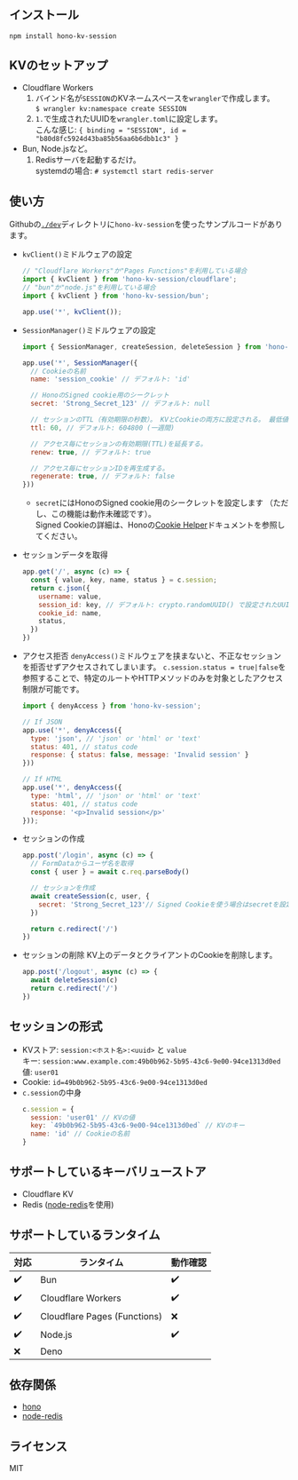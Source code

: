 ## インストール
```
npm install hono-kv-session
```

## KVのセットアップ
- Cloudflare Workers
  1. バインド名が`SESSION`のKVネームスペースを`wrangler`で作成します。  
     `$ wrangler kv:namespace create SESSION`
  2. `1.`で生成されたUUIDを`wrangler.toml`に設定します。  
     こんな感じ: `{ binding = "SESSION", id = "b80d8fc5924d43ba85b56aa6b6dbb1c3" }`
- Bun, Node.jsなど。
  1. Redisサーバを起動するだけ。  
     systemdの場合: `# systemctl start redis-server`

## 使い方
Githubの[`./dev`](./dev)ディレクトリに`hono-kv-session`を使ったサンプルコードがあります。

- `kvClient()`ミドルウェアの設定
   ```js
   // "Cloudflare Workers"か"Pages Functions"を利用している場合
   import { kvClient } from 'hono-kv-session/cloudflare';
   // "bun"か"node.js"を利用している場合
   import { kvClient } from 'hono-kv-session/bun';
   
   app.use('*', kvClient());
   ```

- `SessionManager()`ミドルウェアの設定
   ```js
   import { SessionManager, createSession, deleteSession } from 'hono-kv-session'
   
   app.use('*', SessionManager({
     // Cookieの名前
     name: 'session_cookie' // デフォルト: 'id'
   
     // HonoのSigned cookie用のシークレット
     secret: 'Strong_Secret_123' // デフォルト: null

     // セッションのTTL（有効期限の秒数）。 KVとCookieの両方に設定される。 最低値は60（下回る場合は60に設定）
     ttl: 60, // デフォルト: 604800 (一週間)

     // アクセス毎にセッションの有効期限(TTL)を延長する。
     renew: true, // デフォルト: true

     // アクセス毎にセッションIDを再生成する。
     regenerate: true, // デフォルト: false
   }))
   ```
   - `secret`にはHonoのSigned cookie用のシークレットを設定します （ただし、この機能は動作未確認です）。  
     Signed Cookieの詳細は、Honoの[Cookie Helper](https://hono.dev/helpers/cookie)ドキュメントを参照してください。

- セッションデータを取得
   ```js
   app.get('/', async (c) => {
     const { value, key, name, status } = c.session;
     return c.json({
       username: value,
       session_id: key, // デフォルト: crypto.randomUUID() で設定されたUUID
       cookie_id: name,
       status,
     })
   })
   ```

- アクセス拒否
  `denyAccess()`ミドルウェアを挟まないと、不正なセッションを拒否せずアクセスされてしまいます。
  `c.session.status = true|false`を参照することで、特定のルートやHTTPメソッドのみを対象としたアクセス制限が可能です。
  ```js
  import { denyAccess } from 'hono-kv-session';

  // If JSON
  app.use('*', denyAccess({
    type: 'json', // 'json' or 'html' or 'text'
    status: 401, // status code
    response: { status: false, message: 'Invalid session' }
  }))

  // If HTML
  app.use('*', denyAccess({
    type: 'html', // 'json' or 'html' or 'text'
    status: 401, // status code
    response: '<p>Invalid session</p>'
  }));
  ```

- セッションの作成
   ```js
   app.post('/login', async (c) => {
     // FormDataからユーザ名を取得
     const { user } = await c.req.parseBody()
   
     // セッションを作成
     await createSession(c, user, {
       secret: 'Strong_Secret_123'// Signed Cookieを使う場合はsecretを設定して
     })
   
     return c.redirect('/')
   })
   ```

<!-- - セッションの更新
   ```js
   app.get('/renew', async (c) => {
     const { value, key } = c.session;
   
     // セッションを更新
     await createSession(c, user, {
       session: key // 現在のセッションキーを指定すると、そのクッキーを更新できます
     })
     
     return c.redirect('/')
   })
   ``` -->

- セッションの削除
   KV上のデータとクライアントのCookieを削除します。
   ```js
   app.post('/logout', async (c) => {
     await deleteSession(c)
     return c.redirect('/')
   })
   ```

## セッションの形式
- KVストア: `session:<ホスト名>:<uuid>` と `value`  
  キー: `session:www.example.com:49b0b962-5b95-43c6-9e00-94ce1313d0ed`  
  値: `user01`  
- Cookie: `id=49b0b962-5b95-43c6-9e00-94ce1313d0ed`  
- `c.session`の中身  
  ```js
  c.session = {
    session: 'user01' // KVの値
    key: `49b0b962-5b95-43c6-9e00-94ce1313d0ed` // KVのキー
    name: 'id' // Cookieの名前
  }
  ```

## サポートしているキーバリューストア
- Cloudflare KV
- Redis ([node-redis](https://github.com/redis/node-redis)を使用)

## サポートしているランタイム
| 対応 | ランタイム | 動作確認 |
| --- | --- | --- |
| ✔️ | Bun | ✔️ |
| ✔️ | Cloudflare Workers | ✔️ |
| ✔️ | Cloudflare Pages (Functions) | ❌ |
| ✔️ | Node.js | ✔️ |
| ❌ | Deno |  |

## 依存関係
- [hono](https://hono.dev/)
- [node-redis](https://github.com/redis/node-redis)

## ライセンス
MIT